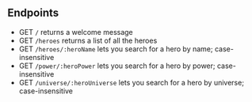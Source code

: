 ## Endpoints

- GET `/` returns a welcome message
- GET `/heroes` returns a list of all the heroes
- GET `/heroes/:heroName` lets you search for a hero by name; case-insensitive
- GET `/power/:heroPower` lets you search for a hero by power; case-insensitive
- GET `/universe/:heroUniverse` lets you search for a hero by universe; case-insensitive